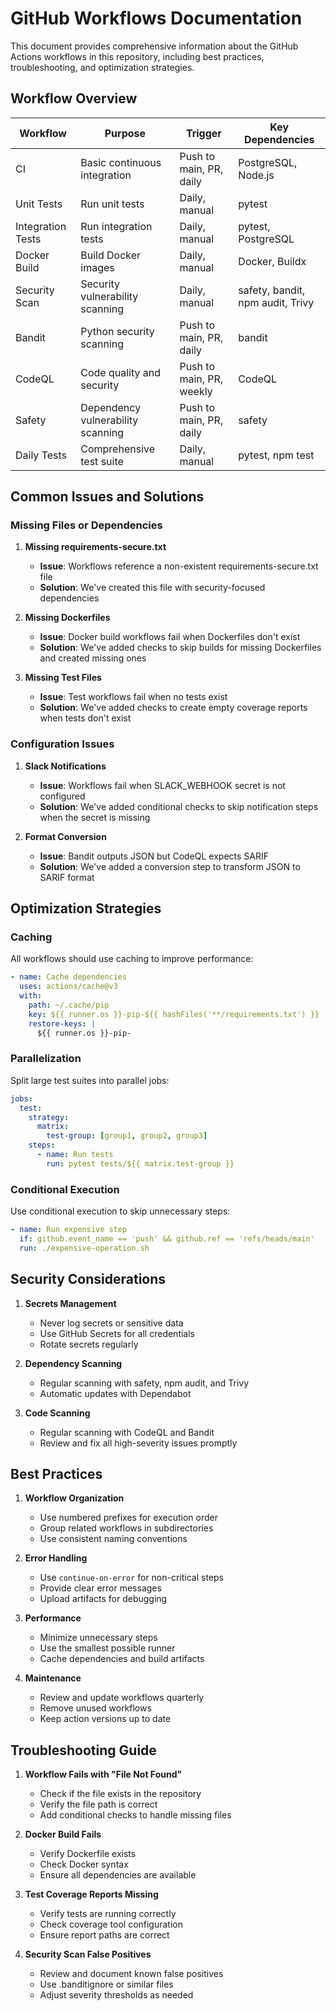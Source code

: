 # GitHub Workflows Documentation

This document provides comprehensive information about the GitHub Actions workflows in this repository, including best practices, troubleshooting, and optimization strategies.

## Workflow Overview

| Workflow | Purpose | Trigger | Key Dependencies |
|----------|---------|---------|------------------|
| CI | Basic continuous integration | Push to main, PR, daily | PostgreSQL, Node.js |
| Unit Tests | Run unit tests | Daily, manual | pytest |
| Integration Tests | Run integration tests | Daily, manual | pytest, PostgreSQL |
| Docker Build | Build Docker images | Daily, manual | Docker, Buildx |
| Security Scan | Security vulnerability scanning | Daily, manual | safety, bandit, npm audit, Trivy |
| Bandit | Python security scanning | Push to main, PR, daily | bandit |
| CodeQL | Code quality and security | Push to main, PR, weekly | CodeQL |
| Safety | Dependency vulnerability scanning | Push to main, PR, daily | safety |
| Daily Tests | Comprehensive test suite | Daily, manual | pytest, npm test |

## Common Issues and Solutions

### Missing Files or Dependencies

1. **Missing requirements-secure.txt**
   - **Issue**: Workflows reference a non-existent requirements-secure.txt file
   - **Solution**: We've created this file with security-focused dependencies

2. **Missing Dockerfiles**
   - **Issue**: Docker build workflows fail when Dockerfiles don't exist
   - **Solution**: We've added checks to skip builds for missing Dockerfiles and created missing ones

3. **Missing Test Files**
   - **Issue**: Test workflows fail when no tests exist
   - **Solution**: We've added checks to create empty coverage reports when tests don't exist

### Configuration Issues

1. **Slack Notifications**
   - **Issue**: Workflows fail when SLACK_WEBHOOK secret is not configured
   - **Solution**: We've added conditional checks to skip notification steps when the secret is missing

2. **Format Conversion**
   - **Issue**: Bandit outputs JSON but CodeQL expects SARIF
   - **Solution**: We've added a conversion step to transform JSON to SARIF format

## Optimization Strategies

### Caching

All workflows should use caching to improve performance:

```yaml
- name: Cache dependencies
  uses: actions/cache@v3
  with:
    path: ~/.cache/pip
    key: ${{ runner.os }}-pip-${{ hashFiles('**/requirements.txt') }}
    restore-keys: |
      ${{ runner.os }}-pip-
```

### Parallelization

Split large test suites into parallel jobs:

```yaml
jobs:
  test:
    strategy:
      matrix:
        test-group: [group1, group2, group3]
    steps:
      - name: Run tests
        run: pytest tests/${{ matrix.test-group }}
```

### Conditional Execution

Use conditional execution to skip unnecessary steps:

```yaml
- name: Run expensive step
  if: github.event_name == 'push' && github.ref == 'refs/heads/main'
  run: ./expensive-operation.sh
```

## Security Considerations

1. **Secrets Management**
   - Never log secrets or sensitive data
   - Use GitHub Secrets for all credentials
   - Rotate secrets regularly

2. **Dependency Scanning**
   - Regular scanning with safety, npm audit, and Trivy
   - Automatic updates with Dependabot

3. **Code Scanning**
   - Regular scanning with CodeQL and Bandit
   - Review and fix all high-severity issues promptly

## Best Practices

1. **Workflow Organization**
   - Use numbered prefixes for execution order
   - Group related workflows in subdirectories
   - Use consistent naming conventions

2. **Error Handling**
   - Use `continue-on-error` for non-critical steps
   - Provide clear error messages
   - Upload artifacts for debugging

3. **Performance**
   - Minimize unnecessary steps
   - Use the smallest possible runner
   - Cache dependencies and build artifacts

4. **Maintenance**
   - Review and update workflows quarterly
   - Remove unused workflows
   - Keep action versions up to date

## Troubleshooting Guide

1. **Workflow Fails with "File Not Found"**
   - Check if the file exists in the repository
   - Verify the file path is correct
   - Add conditional checks to handle missing files

2. **Docker Build Fails**
   - Verify Dockerfile exists
   - Check Docker syntax
   - Ensure all dependencies are available

3. **Test Coverage Reports Missing**
   - Verify tests are running correctly
   - Check coverage tool configuration
   - Ensure report paths are correct

4. **Security Scan False Positives**
   - Review and document known false positives
   - Use .banditignore or similar files
   - Adjust severity thresholds as needed